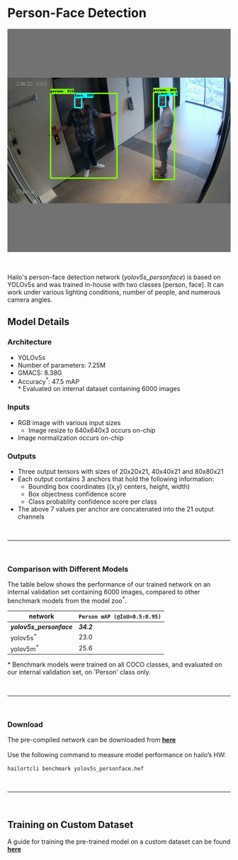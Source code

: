 # Person-Face Detection
<p align="center">
  <img src="src/img.png" />
</p>

<br>

  Hailo's person-face detection network (*yolov5s_personface*) is based on YOLOv5s and was trained in-house with two classes [person, face]. It can work under various lighting conditions, number of people, and numerous camera angles.   
  
  ## Model Details

  ### Architecture
  * YOLOv5s 
  * Number of parameters: 7.25M
  * GMACS: 8.38G
  * Accuracy<sup>*</sup>: 47.5 mAP
<br>\* Evaluated on internal dataset containing 6000 images
  
  ### Inputs
  - RGB image with various input sizes
    -  Image resize to 640x640x3 occurs on-chip
  - Image normalization occurs on-chip

  ### Outputs
  - Three output tensors with sizes of 20x20x21, 40x40x21 and 80x80x21
  - Each output contains 3 anchors that hold the following information:
    - Bounding box coordinates ((x,y) centers, height, width)
    - Box objectness confidence score
    - Class probablity confidence score per class
  - The above 7 values per anchor are concatenated into the 21 output channels

<br>

---
<br> 

### Comparison with Different Models
The table below shows the performance of our trained network on an internal validation set containing 6000 images, compared to other benchmark models from the model zoo<sup>*</sup>.
  
  network | ```Person mAP (@IoU=0.5:0.95)```
  --- | ---
  ***yolov5s_personface*** | ***34.2***
  yolov5s<sup>*</sup> | 23.0
  yolov5m<sup>*</sup> | 25.6

  \* Benchmark models were trained on all COCO classes, and evaluated on our internal validation set, on 'Person' class only.

<br>

---
<br> 

### Download
The pre-compiled network can be downloaded from [**here**](https://hailo-model-zoo.s3.eu-west-2.amazonaws.com/HailoNets/MCPReID/personface_detector/yolov5s_personface/2022-04-01/yolov5s_personface.hef)
<br><br>
Use the following command to measure model performance on hailo’s HW:
```
hailortcli benchmark yolov5s_personface.hef
```
<br>

---
<br> 

## Training on Custom Dataset
A guide for training the pre-trained model on a custom dataset can be found [**here**](./docs/TRAINING_GUIDE.md)
